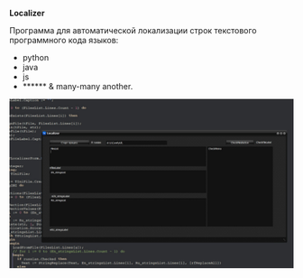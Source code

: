 **Localizer**

Программа для автоматической локализации строк текстового программного кода языков:

- python
- java
- js
- ****** & many-many another.

<p align="center">
    <img src="img/1.jpg"/>
</p>
